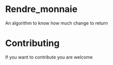 # Rendre_monnaie
An algorithm to know how much change to return

# Contributing
If you want to contribute you are welcome
